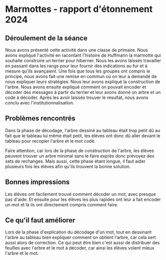# Marmottes - rapport d'étonnement 2024

## Déroulement de la séance

Nous avons présenté cette activité dans une classe de primaire.
Nous avons expliqué l'activité en racontant l'histoire de Huffmann la marmotte qui souhaite construire un terrier pour hiberner. Nous les avons laissés travailler en passant dans les rangs pour leur fournir des indications au fur et à mesure qu'ils avançaient. Une fois que tous les groupes ont compris le principe, nous avons fait une remise en commun où on leur a demandé de nous expliquer leurs stratégies. Nous leur avons expliqué la construction de l'arbre. Nous avons ensuite expliqué comment on pouvait encoder et décoder des messages à partir du terrier et leur avons donné un arbre et un code à décoder. Après les avoir laissés trouver le résultat, nous avons conclu avec l'institutionnalisation.

## Problèmes rencontrés

Dans la phase de décodage, l'arbre dessiné au tableau était trop petit dû au fait que le tableau lui même était petit, les élèves ont donc dû aller devant le tableau pour recopier l'arbre et le mot codé.

Faire attention, car lors de la phase de construction de l'arbre, les élèves peuvent trouver un arbre minimal sans le faire exprès donc prévoyez des sets de rechanges. Mais aussi, cette phase étant longue, il faut aider plusieurs fois les élèves afin qu'ils trouvent la bonne solution.

## Bonnes impressions

Les élèves ont facilement trouvé comment décoder un mot, avec presque pas d'aide. Et ensuite pour les élèves les plus rapides ont leur a fait encoder un mot et là ils ont directement compris comment faire.

## Ce qu'il faut améliorer

Lors de la phase d'explication du décodage d'un mot, tout en dessinant l'arbre au tableau bien expliquer comment on obtient l'arbre, car cela sert aussi alors de correction. Ce qui peut être bien c'est aussi de distribuer des feuilles avec l'arbre et le mot à décoder, car ainsi les élèves voient mieux l'arbre et le mot.
